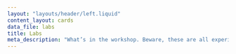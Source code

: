 ```yaml
---
layout: "layouts/header/left.liquid"
content_layout: cards
data_file: labs
title: Labs
meta_description: "What’s in the workshop. Beware, these are all experiments and playgrounds. Get in touch if you’re interested, but don’t rely on these sticking around."
---
```

